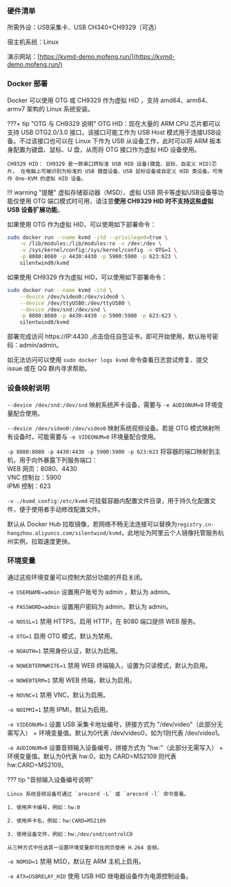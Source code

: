 ### 硬件清单

所需外设：USB采集卡、USB CH340+CH9329（可选）

宿主机系统：Linux

演示网站：[https://kvmd-demo.mofeng.run/](https://kvmd-demo.mofeng.run/)

### Docker 部署

Docker 可以使用 OTG 或 CH9329 作为虚拟 HID ，支持 amd64、arm64、armv7 架构的 Linux 系统安装。

???+ tip "OTG 与 CH9329 说明"
    OTG HID：现在大量的 ARM CPU 芯片都可以支持 USB OTG2.0/3.0 接口，该接口可能工作为 USB Host 模式用于连接USB设备。不过该接口也可以在 Linux 下作为 USB 从设备工作，此时可以将 ARM 板本身配置为键盘、鼠标、U 盘，从而将 OTG 接口作为虚拟 HID 设备使用。

    CH9329 HID： CH9329 是一款串口转标准 USB HID 设备(键盘、鼠标、自定义 HID)芯片， 在电脑上可被识别为标准的 USB 键盘设备、USB 鼠标设备或自定义 HID 类设备。可用作 One-KVM 的虚拟 HID 设备。

!!! warning "提醒"
    虚拟存储驱动器（MSD）、虚拟 USB 网卡等虚拟USB设备等功能仅使用 OTG 端口模式时可用，请注意**使用 CH9329 HID 时不支持这些虚拟 USB 设备扩展功能**。

如果使用 OTG 作为虚拟 HID，可以使用如下部署命令：
```bash
sudo docker run --name kvmd -itd --privileged=true \
    -v /lib/modules:/lib/modules:ro -v /dev:/dev \
    -v /sys/kernel/config:/sys/kernel/config -e OTG=1 \
    -p 8080:8080 -p 4430:4430 -p 5900:5900 -p 623:623 \
    silentwind0/kvmd
```

如果使用 CH9329 作为虚拟 HID，可以使用如下部署命令：
```bash
sudo docker run --name kvmd -itd \
    --device /dev/video0:/dev/video0 \
    --device /dev/ttyUSB0:/dev/ttyUSB0 \
    --device /dev/snd:/dev/snd \
    -p 8080:8080 -p 4430:4430 -p 5900:5900 -p 623:623 \
    silentwind0/kvmd
```

部署完成访问 https://IP:4430 ,点击信任自签证书，即可开始使用，默认账号密码：admin/admin。

如无法访问可以使用 `sudo docker logs kvmd` 命令查看日志尝试修复、提交 issue 或在 QQ 群内寻求帮助。

### 设备映射说明
`--device /dev/snd:/dev/snd` 映射系统声卡设备，需要与 `-e AUDIONUM=0` 环境变量配合使用。

`--device /dev/video0:/dev/video0` 映射系统视频设备。若是 OTG 模式映射所有设备时，可能需要与 `-e VIDEONUM=0` 环境量配合使用。

`-p 8080:8080 -p 4430:4430 -p 5900:5900 -p 623:623` 将容器的端口映射到主机，用于向外暴露下列服务端口：<br>
 WEB 网页：8080、4430<br>
 VNC 控制台：5900<br>
 IPMI 控制：623

`-v ./kvmd_config:/etc/kvmd` 可挂载容器内配置文件目录，用于持久化配置文件，便于使用者手动修改配置文件。

 默认从 Docker Hub 拉取镜像，若网络不畅无法连接可以替换为`registry.cn-hangzhou.aliyuncs.com/silentwind/kvmd`，此地址为阿里云个人镜像托管服务杭州实例，拉取速度更快。

### 环境变量

通过这些环境变量可以控制大部分功能的开启关闭。

`-e USERNAME=admin` 设置用户账号为 admin ，默认为 admin。

`-e PASSWORD=admin` 设置用户密码为 admin，默认为 admin。

`-e NOSSL=1` 禁用 HTTPS，启用 HTTP，在 8080 端口提供 WEB 服务。

`-e OTG=1` 启用 OTG 模式，默认为禁用。

`-e NOAUTH=1` 禁用身份认证，默认为启用。

`-e NOWEBTERMWRITE=1` 禁用 WEB 终端输入，设置为只读模式，默认为启用。

`-e NOWEBTERM=1` 禁用 WEB 终端，默认为启用。

`-e NOVNC=1` 禁用 VNC，默认为启用。

`-e NOIPMI=1` 禁用 IPMI，默认为启用。

`-e VIDEONUM=1` 设置 USB 采集卡地址编号，拼接方式为 "/dev/video"（此部分无需写入） + 环境变量值。默认为0代表 /dev/video0，如为1则代表 /dev/video1。
 
`-e AUDIONUM=0` 设置音频输入设备编号，拼接方式为 "hw:"（此部分无需写入） + 环境变量值。默认为0代表 hw:0，如为 CARD=MS2109 则代表 hw:CARD=MS2109。

??? tip "音频输入设备编号说明"

    Linux 系统音频设备可通过 `arecord -L` 或 `arecord -l` 命令查看。

    1. 使用声卡编号，例如：hw:0

    2. 使用声卡名，例如：hw:CARD=MS2109

    3. 使用设备文件，例如：hw:/dev/snd/controlC0

    从三种方式中任选其一设置环境变量即可在网页使用 H.264 音频。

`-e NOMSD=1` 禁用 MSD，默认在 ARM 主机上启用。

`-e ATX=USBRELAY_HID` 使用 USB HID 继电器设备作为电源控制设备。